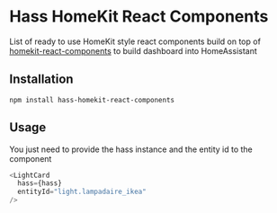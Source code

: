 # Hass HomeKit React Components

List of ready to use HomeKit style react components build on top of [homekit-react-components](https://raw.githubusercontent.com/william57m/homekit-react-components) to build dashboard into HomeAssistant

## Installation

```
npm install hass-homekit-react-components
```


## Usage

You just need to provide the hass instance and the entity id to the component

```js
<LightCard
  hass={hass}
  entityId="light.lampadaire_ikea"
/>
```
